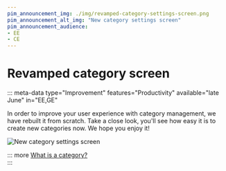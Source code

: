 ```yaml
---
pim_announcement_img: ./img/revamped-category-settings-screen.png
pim_announcement_alt_img: "New category settings screen"
pim_announcement_audience:
- EE
- CE
---
```


# Revamped category screen
::: meta-data type="Improvement" features="Productivity" available="late June" in="EE,GE"

In order to improve your user experience with category management, we have rebuilt it from scratch. Take a close look, you'll see how easy it is to create new categories now. We hope you enjoy it!

![New category settings screen](../img/revamped-category-settings-screen.png)

::: more
[What is a category?](../articles/what-is-a-category.html)  
:::
